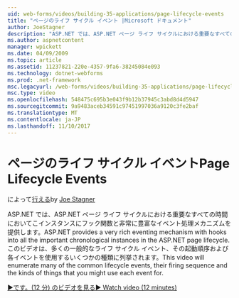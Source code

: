 ```yaml
---
uid: web-forms/videos/building-35-applications/page-lifecycle-events
title: "ページのライフ サイクル イベント |Microsoft ドキュメント"
author: JoeStagner
description: "ASP.NET では、ASP.NET ページ ライフ サイクルにおける重要なすべての時間においてこインスタンスにフック関数と非常に豊富なイベント処理メカニズムを提供します。 このビデオでは、列挙型をされます."
ms.author: aspnetcontent
manager: wpickett
ms.date: 04/09/2009
ms.topic: article
ms.assetid: 11237821-220e-4357-9fa6-38245084e093
ms.technology: dotnet-webforms
ms.prod: .net-framework
msc.legacyurl: /web-forms/videos/building-35-applications/page-lifecycle-events
msc.type: video
ms.openlocfilehash: 548475c695b3e043f9b12b37945c3abd8d4d5947
ms.sourcegitcommit: 9a9483aceb34591c97451997036a9120c3fe2baf
ms.translationtype: MT
ms.contentlocale: ja-JP
ms.lasthandoff: 11/10/2017
---
```

<a name="page-lifecycle-events"></a><span data-ttu-id="690a2-104">ページのライフ サイクル イベント</span><span class="sxs-lookup"><span data-stu-id="690a2-104">Page Lifecycle Events</span></span>
====================
<span data-ttu-id="690a2-105">によって[行える](https://github.com/JoeStagner)</span><span class="sxs-lookup"><span data-stu-id="690a2-105">by [Joe Stagner](https://github.com/JoeStagner)</span></span>

<span data-ttu-id="690a2-106">ASP.NET では、ASP.NET ページ ライフ サイクルにおける重要なすべての時間においてこインスタンスにフック関数と非常に豊富なイベント処理メカニズムを提供します。</span><span class="sxs-lookup"><span data-stu-id="690a2-106">ASP.NET provides a very rich eventing mechanism with hooks into all the important chronological instances in the ASP.NET page lifecycle.</span></span> <span data-ttu-id="690a2-107">このビデオは、多くの一般的なライフ サイクル イベント、その起動順序および各イベントを使用するいくつかの種類に列挙されます。</span><span class="sxs-lookup"><span data-stu-id="690a2-107">This video will enumerate many of the common lifecycle events, their firing sequence and the kinds of things that you might use each event for.</span></span>

[<span data-ttu-id="690a2-108">&#9654;です。(12 分) のビデオを見る</span><span class="sxs-lookup"><span data-stu-id="690a2-108">&#9654; Watch video (12 minutes)</span></span>](https://channel9.msdn.com/Blogs/ASP-NET-Site-Videos/page-lifecycle-events)
